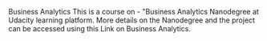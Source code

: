  Business Analytics
This is a course on - "Business Analytics Nanodegree at Udacity learning platform. More details on the Nanodegree and the project can be accessed using this Link on Business Analytics.

